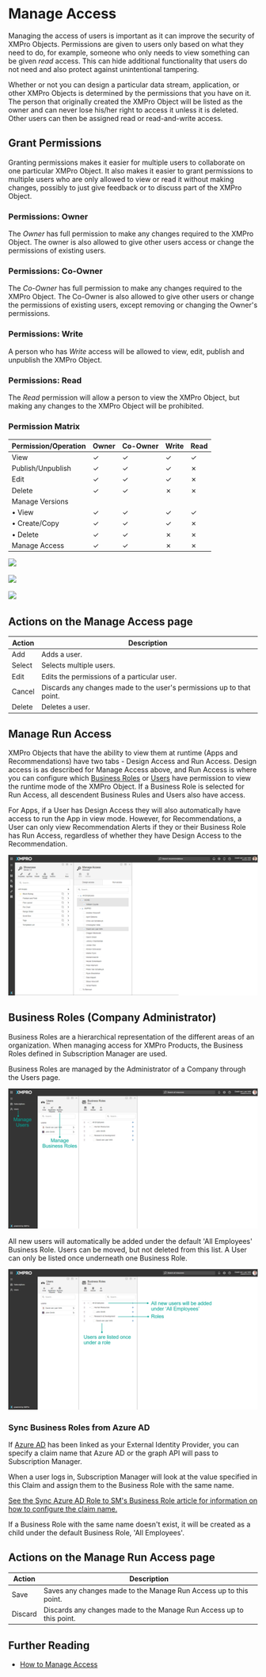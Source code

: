 # Manage Access

Managing the access of users is important as it can improve the security of XMPro Objects. Permissions are given to users only based on what they need to do, for example, someone who only needs to view something can be given _read_ access. This can hide additional functionality that users do not need and also protect against unintentional tampering.&#x20;

Whether or not you can design a particular data stream, application, or other XMPro Objects is determined by the permissions that you have on it. The person that originally created the XMPro Object will be listed as the owner and can never lose his/her right to access it unless it is deleted. Other users can then be assigned read or read-and-write access.

<!-- embeded video removed -->

## Grant Permissions

Granting permissions makes it easier for multiple users to collaborate on one particular XMPro Object. It also makes it easier to grant permissions to multiple users who are only allowed to view or read it without making changes, possibly to just give feedback or to discuss part of the XMPro Object.

### Permissions: Owner

The _Owner_ has full permission to make any changes required to the XMPro Object. The owner is also allowed to give other users access or change the permissions of existing users.

### Permissions: Co-Owner

The _Co-Owner_ has full permission to make any changes required to the XMPro Object. The Co-Owner is also allowed to give other users or change the permissions of existing users, except removing or changing the Owner's permissions.

### Permissions: Write

A person who has _Write_ access will be allowed to view, edit, publish and unpublish the XMPro Object.

### Permissions: Read

The _Read_ permission will allow a person to view the XMPro Object, but making any changes to the XMPro Object will be prohibited.

### Permission Matrix

| Permission/Operation | Owner | Co-Owner | Write | Read |
| -------------------- | ----- | -------- | ----- | ---- |
| View                 | ✓     | ✓        | ✓     | ✓    |
| Publish/Unpublish    | ✓     | ✓        | ✓     | ✗    |
| Edit                 | ✓     | ✓        | ✓     | ✗    |
| Delete               | ✓     | ✓        | ✗     | ✗    |
| Manage Versions      |       |          |       |      |
|   • View             | ✓     | ✓        | ✓     | ✓    |
|   • Create/Copy      | ✓     | ✓        | ✓     | ✗    |
|   • Delete           | ✓     | ✓        | ✗     | ✗    |
| Manage Access        | ✓     | ✓        | ✗     | ✗    |

![](<../.gitbook/assets/Access\_1 (1).png>)

![](<../.gitbook/assets/Access\_2 (2).png>)

![](<../.gitbook/assets/Access\_3 (2).png>)

## Actions on the Manage Access page

| **Action** | **Description**                                                       |
| ---------- | --------------------------------------------------------------------- |
| Add        | Adds a user.                                                          |
| Select     | Selects multiple users.                                               |
| Edit       | Edits the permissions of a particular user.                           |
| Cancel     | Discards any changes made to the user's permissions up to that point. |
| Delete     | Deletes a user.                                                       |

## Manage Run Access

XMPro Objects that have the ability to view them at runtime (Apps and Recommendations) have two tabs - Design Access and Run Access. Design access is as described for Manage Access above, and Run Access is where you can configure which [Business Roles](manage-access.md#business-roles-administrator) or [Users](broken-reference) have permission to view the runtime mode of the XMPro Object. If a Business Role is selected for Run Access, all descendent Business Rules and Users also have access.

<!-- unsupported tag removed -->
For Apps, if a User has Design Access they will also automatically have access to run the App in view mode. However, for Recommendations, a User can only view Recommendation Alerts if they or their Business Role has Run Access, regardless of whether they have Design Access to the Recommendation.
<!-- unsupported tag removed -->

![Run Access for the ACME Company and David only ](<../.gitbook/assets/image (574).png>)

## Business Roles (Company Administrator)

Business Roles are a hierarchical representation of the different areas of an organization. When managing access for XMPro Products, the Business Roles defined in Subscription Manager are used.

Business Roles are managed by the Administrator of a Company through the Users page.

![](<../.gitbook/assets/image (1209).png>)

All new users will automatically be added under the default 'All Employees' Business Role. Users can be moved, but not deleted from this list. A User can only be listed once underneath one Business Role.

![](<../.gitbook/assets/image (300).png>)

### Sync Business Roles from Azure AD

If [Azure AD](../installation/3.-complete-installation/configure-sso-optional/sso-azure-ad.md) has been linked as your External Identity Provider, you can specify a claim name that Azure AD or the graph API will pass to Subscription Manager.&#x20;

When a user logs in, Subscription Manager will look at the value specified in this Claim and assign them to the Business Role with the same name.

[See the Sync Azure AD Role to SM's Business Role article for information on how to configure the claim name.](../installation/3.-complete-installation/configure-sso-optional/sso-azure-ad.md#sync-azure-ad-role-with-sms-business-role)

<!-- unsupported tag removed -->
If a Business Role with the same name doesn't exist, it will be created as a child under the default Business Role, 'All Employees'.
<!-- unsupported tag removed -->

## Actions on the Manage Run Access page

| **Action** | **Description**                                                      |
| ---------- | -------------------------------------------------------------------- |
| Save       | Saves any changes made to the Manage Run Access up to this point.    |
| Discard    | Discards any changes made to the Manage Run Access up to this point. |

## Further Reading

* [How to Manage Access](../how-tos/manage-access.md)
